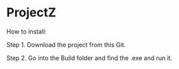 # ProjectZ

How to install:

Step 1. Download the project from this Git. 

Step 2. Go into the Build folder and find the .exe and run it.
